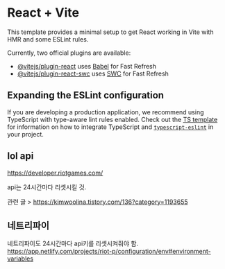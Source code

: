 # React + Vite

This template provides a minimal setup to get React working in Vite with HMR and some ESLint rules.

Currently, two official plugins are available:

- [@vitejs/plugin-react](https://github.com/vitejs/vite-plugin-react/blob/main/packages/plugin-react) uses [Babel](https://babeljs.io/) for Fast Refresh
- [@vitejs/plugin-react-swc](https://github.com/vitejs/vite-plugin-react/blob/main/packages/plugin-react-swc) uses [SWC](https://swc.rs/) for Fast Refresh

## Expanding the ESLint configuration

If you are developing a production application, we recommend using TypeScript with type-aware lint rules enabled. Check out the [TS template](https://github.com/vitejs/vite/tree/main/packages/create-vite/template-react-ts) for information on how to integrate TypeScript and [`typescript-eslint`](https://typescript-eslint.io) in your project.

## lol api

https://developer.riotgames.com/

api는 24시간마다 리셋시킬 것.

관련 글 >
https://kimwoolina.tistory.com/136?category=1193655

## 네트리파이

네트리파이도 24시간마다 api키를 리셋시켜줘야 함.
https://app.netlify.com/projects/riot-p/configuration/env#environment-variables
